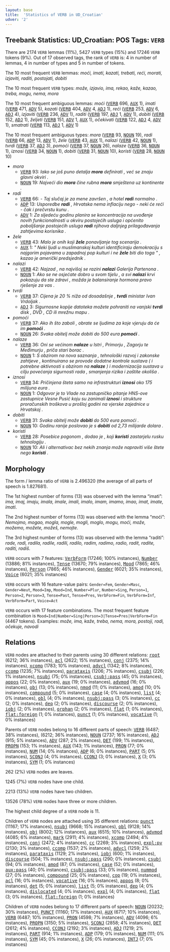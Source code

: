 ```yaml
---
layout: base
title:  'Statistics of VERB in UD_Croatian'
udver: '2'
---
```


## Treebank Statistics: UD_Croatian: POS Tags: `VERB`

There are 2174 `VERB` lemmas (11%), 5427 `VERB` types (15%) and 17246 `VERB` tokens (9%).
Out of 17 observed tags, the rank of `VERB` is: 4 in number of lemmas, 4 in number of types and 5 in number of tokens.

The 10 most frequent `VERB` lemmas: <em>moći, imati, kazati, trebati, reći, morati, izjaviti, raditi, postojati, dobiti</em>

The 10 most frequent `VERB` types:  <em>može, izjavio, ima, rekao, kaže, kazao, treba, mogu, nema, mora</em>

The 10 most frequent ambiguous lemmas: <em>moći</em> (<tt><a href="hr-pos-VERB.html">VERB</a></tt> 696, <tt><a href="hr-pos-AUX.html">AUX</a></tt> 1), <em>imati</em> (<tt><a href="hr-pos-VERB.html">VERB</a></tt> 471, <tt><a href="hr-pos-ADV.html">ADV</a></tt> 5), <em>kazati</em> (<tt><a href="hr-pos-VERB.html">VERB</a></tt> 404, <tt><a href="hr-pos-ADV.html">ADV</a></tt> 4, <tt><a href="hr-pos-ADJ.html">ADJ</a></tt> 1), <em>reći</em> (<tt><a href="hr-pos-VERB.html">VERB</a></tt> 253, <tt><a href="hr-pos-ADV.html">ADV</a></tt> 6, <tt><a href="hr-pos-ADJ.html">ADJ</a></tt> 4), <em>izjaviti</em> (<tt><a href="hr-pos-VERB.html">VERB</a></tt> 236, <tt><a href="hr-pos-ADV.html">ADV</a></tt> 1), <em>raditi</em> (<tt><a href="hr-pos-VERB.html">VERB</a></tt> 197, <tt><a href="hr-pos-ADJ.html">ADJ</a></tt> 1, <tt><a href="hr-pos-ADV.html">ADV</a></tt> 1), <em>dobiti</em> (<tt><a href="hr-pos-VERB.html">VERB</a></tt> 152, <tt><a href="hr-pos-ADJ.html">ADJ</a></tt> 1), <em>željeti</em> (<tt><a href="hr-pos-VERB.html">VERB</a></tt> 151, <tt><a href="hr-pos-ADV.html">ADV</a></tt> 1, <tt><a href="hr-pos-AUX.html">AUX</a></tt> 1), <em>očekivati</em> (<tt><a href="hr-pos-VERB.html">VERB</a></tt> 122, <tt><a href="hr-pos-ADJ.html">ADJ</a></tt> 4, <tt><a href="hr-pos-ADV.html">ADV</a></tt> 1), <em>smatrati</em> (<tt><a href="hr-pos-VERB.html">VERB</a></tt> 113, <tt><a href="hr-pos-ADJ.html">ADJ</a></tt> 1, <tt><a href="hr-pos-ADV.html">ADV</a></tt> 1)

The 10 most frequent ambiguous types:  <em>mora</em> (<tt><a href="hr-pos-VERB.html">VERB</a></tt> 93, <tt><a href="hr-pos-NOUN.html">NOUN</a></tt> 19), <em>radi</em> (<tt><a href="hr-pos-VERB.html">VERB</a></tt> 66, <tt><a href="hr-pos-ADP.html">ADP</a></tt> 13, <tt><a href="hr-pos-ADV.html">ADV</a></tt> 1), <em>žele</em> (<tt><a href="hr-pos-VERB.html">VERB</a></tt> 43, <tt><a href="hr-pos-AUX.html">AUX</a></tt> 1), <em>nalazi</em> (<tt><a href="hr-pos-VERB.html">VERB</a></tt> 42, <tt><a href="hr-pos-NOUN.html">NOUN</a></tt> 1), <em>tvrdi</em> (<tt><a href="hr-pos-VERB.html">VERB</a></tt> 37, <tt><a href="hr-pos-ADJ.html">ADJ</a></tt> 3), <em>pomoći</em> (<tt><a href="hr-pos-VERB.html">VERB</a></tt> 37, <tt><a href="hr-pos-NOUN.html">NOUN</a></tt> 26), <em>nalaze</em> (<tt><a href="hr-pos-VERB.html">VERB</a></tt> 36, <tt><a href="hr-pos-NOUN.html">NOUN</a></tt> 1), <em>iznosi</em> (<tt><a href="hr-pos-VERB.html">VERB</a></tt> 34, <tt><a href="hr-pos-NOUN.html">NOUN</a></tt> 1), <em>dobiti</em> (<tt><a href="hr-pos-VERB.html">VERB</a></tt> 31, <tt><a href="hr-pos-NOUN.html">NOUN</a></tt> 10), <em>koristi</em> (<tt><a href="hr-pos-VERB.html">VERB</a></tt> 28, <tt><a href="hr-pos-NOUN.html">NOUN</a></tt> 10)


* <em>mora</em>
  * <tt><a href="hr-pos-VERB.html">VERB</a></tt> 93: <em>Iako se još puno detalja <b>mora</b> definirati , već se znaju glavni okviri .</em>
  * <tt><a href="hr-pos-NOUN.html">NOUN</a></tt> 19: <em>Najveći dio <b>mora</b> čine rubna <b>mora</b> smještena uz kontinente .</em>
* <em>radi</em>
  * <tt><a href="hr-pos-VERB.html">VERB</a></tt> 66: <em>- Taj slučaj je za mene završen , a hotel <b>radi</b> normalno .</em>
  * <tt><a href="hr-pos-ADP.html">ADP</a></tt> 13: <em>Usporedbe <b>radi</b> , Hrvatska nema inflaciju nego - neki će reći - čak i prečvrstu kunu .</em>
  * <tt><a href="hr-pos-ADV.html">ADV</a></tt> 1: <em>Za sljedeću godinu planira se koncentracija na uvođenje novih funkcionalnosti u okviru postojećih usluga i općenito poboljšanje postojećih usluga <b>radi</b> njihova daljnjeg prilagođavanja zahtjevima korisnika .</em>
* <em>žele</em>
  * <tt><a href="hr-pos-VERB.html">VERB</a></tt> 43: <em>Malo je onih koji <b>žele</b> ponavljanje tog scenarija .</em>
  * <tt><a href="hr-pos-AUX.html">AUX</a></tt> 1: <em>" Neki ljudi u muslimanskoj kulturi identificiraju demokraciju s najgorim pojavama u zapadnoj pop kulturi i ne <b>žele</b> biti dio toga " , kazao je američki predsjednik .</em>
* <em>nalazi</em>
  * <tt><a href="hr-pos-VERB.html">VERB</a></tt> 42: <em>Najzad , na najvišoj se razini <b>nalazi</b> Galerija Partenona .</em>
  * <tt><a href="hr-pos-NOUN.html">NOUN</a></tt> 1: <em>Ako se ne osjećate dobro u svom tijelu , a svi <b>nalazi</b> krvi pokazuju da ste zdravi , možda je balansiranje hormona pravo rješenje za vas .</em>
* <em>tvrdi</em>
  * <tt><a href="hr-pos-VERB.html">VERB</a></tt> 37: <em>Cijena je 20 % niža od dosadašnje , <b>tvrdi</b> ministar Ivan Vrdoljak .</em>
  * <tt><a href="hr-pos-ADJ.html">ADJ</a></tt> 3: <em>Sigurnosne kopije datoteka možete pohraniti na vanjski <b>tvrdi</b> disk , DVD , CD ili mrežnu mapu .</em>
* <em>pomoći</em>
  * <tt><a href="hr-pos-VERB.html">VERB</a></tt> 37: <em>Ako ih što zaboli , obrate se ljudima za koje vjeruju da će im <b>pomoći</b> .</em>
  * <tt><a href="hr-pos-NOUN.html">NOUN</a></tt> 26: <em>Svaka obitelj može dobiti do 500 eura <b>pomoći</b> .</em>
* <em>nalaze</em>
  * <tt><a href="hr-pos-VERB.html">VERB</a></tt> 36: <em>Oni se većinom <b>nalaze</b> u Istri , Primorju , Zagorju te Međimurju , priča stari borac .</em>
  * <tt><a href="hr-pos-NOUN.html">NOUN</a></tt> 1: <em>S obzirom na nova saznanja , tehnološki razvoj i zakonske zahtjeve , kontinuirano se provode dodatne kontrole sustava ( i potrebne aktivnosti s obzirom na <b>nalaze</b> ) i modernizacija sustava u cilju povećanja sigurnosti rada , smanjenja rizika i zaštite okoliša .</em>
* <em>iznosi</em>
  * <tt><a href="hr-pos-VERB.html">VERB</a></tt> 34: <em>Pričinjena šteta samo na infrastrukturi <b>iznosi</b> oko 175 milijuna eura .</em>
  * <tt><a href="hr-pos-NOUN.html">NOUN</a></tt> 1: <em>Odgovor je to Vlade na zastupničko pitanje HNS-ove zastupnice Vesne Pusić koju su zanimali <b>iznosi</b> i strukture proračunskih troškova u prošloj godini na vjerske zajednice u Hrvatskoj .</em>
* <em>dobiti</em>
  * <tt><a href="hr-pos-VERB.html">VERB</a></tt> 31: <em>Svaka obitelj može <b>dobiti</b> do 500 eura pomoći .</em>
  * <tt><a href="hr-pos-NOUN.html">NOUN</a></tt> 10: <em>Godinu ranije poslovao je s <b>dobiti</b> od 2,73 milijarde dolara .</em>
* <em>koristi</em>
  * <tt><a href="hr-pos-VERB.html">VERB</a></tt> 28: <em>Posebice pogonom , dodao je , koji <b>koristi</b> zastarjelu rusku tehnologiju .</em>
  * <tt><a href="hr-pos-NOUN.html">NOUN</a></tt> 10: <em>Ali i alternativac bez nekih znanja može napraviti više štete nego <b>koristi</b> .</em>

## Morphology

The form / lemma ratio of `VERB` is 2.496320 (the average of all parts of speech is 1.827681).

The 1st highest number of forms (13) was observed with the lemma “imati”: <em>ima, imaj, imaju, imala, imale, imali, imalo, imam, imamo, imao, imat, imate, imati</em>.

The 2nd highest number of forms (13) was observed with the lemma “moći”: <em>Nemojmo, mogao, mogla, mogle, mogli, moglo, mogu, moći, može, možemo, možete, možeš, nemojte</em>.

The 3rd highest number of forms (13) was observed with the lemma “raditi”: <em>rade, radi, radila, radile, radili, radilo, radim, radimo, radio, radit, radite, raditi, radiš</em>.

`VERB` occurs with 7 features: <tt><a href="hr-feat-VerbForm.html">VerbForm</a></tt> (17246; 100% instances), <tt><a href="hr-feat-Number.html">Number</a></tt> (13886; 81% instances), <tt><a href="hr-feat-Tense.html">Tense</a></tt> (13670; 79% instances), <tt><a href="hr-feat-Mood.html">Mood</a></tt> (7865; 46% instances), <tt><a href="hr-feat-Person.html">Person</a></tt> (7865; 46% instances), <tt><a href="hr-feat-Gender.html">Gender</a></tt> (6021; 35% instances), <tt><a href="hr-feat-Voice.html">Voice</a></tt> (6021; 35% instances)

`VERB` occurs with 16 feature-value pairs: `Gender=Fem`, `Gender=Masc`, `Gender=Neut`, `Mood=Imp`, `Mood=Ind`, `Number=Plur`, `Number=Sing`, `Person=1`, `Person=2`, `Person=3`, `Tense=Past`, `Tense=Pres`, `VerbForm=Fin`, `VerbForm=Inf`, `VerbForm=Part`, `Voice=Act`

`VERB` occurs with 17 feature combinations.
The most frequent feature combination is `Mood=Ind|Number=Sing|Person=3|Tense=Pres|VerbForm=Fin` (4467 tokens).
Examples: <em>može, ima, kaže, treba, nema, mora, postoji, radi, očekuje, navodi</em>


## Relations

`VERB` nodes are attached to their parents using 30 different relations: <tt><a href="hr-dep-root.html">root</a></tt> (6212; 36% instances), <tt><a href="hr-dep-acl.html">acl</a></tt> (2622; 15% instances), <tt><a href="hr-dep-conj.html">conj</a></tt> (2375; 14% instances), <tt><a href="hr-dep-xcomp.html">xcomp</a></tt> (1783; 10% instances), <tt><a href="hr-dep-advcl.html">advcl</a></tt> (1342; 8% instances), <tt><a href="hr-dep-ccomp.html">ccomp</a></tt> (1235; 7% instances), <tt><a href="hr-dep-parataxis.html">parataxis</a></tt> (1206; 7% instances), <tt><a href="hr-dep-csubj.html">csubj</a></tt> (226; 1% instances), <tt><a href="hr-dep-nsubj.html">nsubj</a></tt> (75; 0% instances), <tt><a href="hr-dep-csubj-pass.html">csubj:pass</a></tt> (45; 0% instances), <tt><a href="hr-dep-appos.html">appos</a></tt> (22; 0% instances), <tt><a href="hr-dep-aux.html">aux</a></tt> (19; 0% instances), <tt><a href="hr-dep-advmod.html">advmod</a></tt> (16; 0% instances), <tt><a href="hr-dep-obj.html">obj</a></tt> (13; 0% instances), <tt><a href="hr-dep-nmod.html">nmod</a></tt> (11; 0% instances), <tt><a href="hr-dep-amod.html">amod</a></tt> (10; 0% instances), <tt><a href="hr-dep-compound.html">compound</a></tt> (5; 0% instances), <tt><a href="hr-dep-case.html">case</a></tt> (4; 0% instances), <tt><a href="hr-dep-list.html">list</a></tt> (4; 0% instances), <tt><a href="hr-dep-obl.html">obl</a></tt> (4; 0% instances), <tt><a href="hr-dep-nsubj-pass.html">nsubj:pass</a></tt> (3; 0% instances), <tt><a href="hr-dep-cc.html">cc</a></tt> (2; 0% instances), <tt><a href="hr-dep-dep.html">dep</a></tt> (2; 0% instances), <tt><a href="hr-dep-discourse.html">discourse</a></tt> (2; 0% instances), <tt><a href="hr-dep-iobj.html">iobj</a></tt> (2; 0% instances), <tt><a href="hr-dep-orphan.html">orphan</a></tt> (2; 0% instances), <tt><a href="hr-dep-flat.html">flat</a></tt> (1; 0% instances), <tt><a href="hr-dep-flat-foreign.html">flat:foreign</a></tt> (1; 0% instances), <tt><a href="hr-dep-punct.html">punct</a></tt> (1; 0% instances), <tt><a href="hr-dep-vocative.html">vocative</a></tt> (1; 0% instances)

Parents of `VERB` nodes belong to 16 different parts of speech: <tt><a href="hr-pos-VERB.html">VERB</a></tt> (6487; 38% instances),  (6212; 36% instances), <tt><a href="hr-pos-NOUN.html">NOUN</a></tt> (2737; 16% instances), <tt><a href="hr-pos-ADJ.html">ADJ</a></tt> (915; 5% instances), <tt><a href="hr-pos-ADV.html">ADV</a></tt> (287; 2% instances), <tt><a href="hr-pos-DET.html">DET</a></tt> (199; 1% instances), <tt><a href="hr-pos-PROPN.html">PROPN</a></tt> (153; 1% instances), <tt><a href="hr-pos-AUX.html">AUX</a></tt> (143; 1% instances), <tt><a href="hr-pos-PRON.html">PRON</a></tt> (77; 0% instances), <tt><a href="hr-pos-NUM.html">NUM</a></tt> (14; 0% instances), <tt><a href="hr-pos-ADP.html">ADP</a></tt> (6; 0% instances), <tt><a href="hr-pos-PART.html">PART</a></tt> (5; 0% instances), <tt><a href="hr-pos-SCONJ.html">SCONJ</a></tt> (4; 0% instances), <tt><a href="hr-pos-CCONJ.html">CCONJ</a></tt> (3; 0% instances), <tt><a href="hr-pos-X.html">X</a></tt> (3; 0% instances), <tt><a href="hr-pos-SYM.html">SYM</a></tt> (1; 0% instances)

262 (2%) `VERB` nodes are leaves.

1245 (7%) `VERB` nodes have one child.

2213 (13%) `VERB` nodes have two children.

13526 (78%) `VERB` nodes have three or more children.

The highest child degree of a `VERB` node is 11.

Children of `VERB` nodes are attached using 35 different relations: <tt><a href="hr-dep-punct.html">punct</a></tt> (11167; 17% instances), <tt><a href="hr-dep-nsubj.html">nsubj</a></tt> (9668; 15% instances), <tt><a href="hr-dep-obl.html">obl</a></tt> (9128; 14% instances), <tt><a href="hr-dep-obj.html">obj</a></tt> (8002; 12% instances), <tt><a href="hr-dep-aux.html">aux</a></tt> (6515; 10% instances), <tt><a href="hr-dep-advmod.html">advmod</a></tt> (4085; 6% instances), <tt><a href="hr-dep-mark.html">mark</a></tt> (2911; 4% instances), <tt><a href="hr-dep-xcomp.html">xcomp</a></tt> (2494; 4% instances), <tt><a href="hr-dep-conj.html">conj</a></tt> (2472; 4% instances), <tt><a href="hr-dep-cc.html">cc</a></tt> (2269; 3% instances), <tt><a href="hr-dep-expl-pv.html">expl:pv</a></tt> (2130; 3% instances), <tt><a href="hr-dep-ccomp.html">ccomp</a></tt> (1537; 2% instances), <tt><a href="hr-dep-advcl.html">advcl</a></tt> (1259; 2% instances), <tt><a href="hr-dep-parataxis.html">parataxis</a></tt> (1129; 2% instances), <tt><a href="hr-dep-iobj.html">iobj</a></tt> (600; 1% instances), <tt><a href="hr-dep-discourse.html">discourse</a></tt> (504; 1% instances), <tt><a href="hr-dep-nsubj-pass.html">nsubj:pass</a></tt> (290; 0% instances), <tt><a href="hr-dep-csubj.html">csubj</a></tt> (94; 0% instances), <tt><a href="hr-dep-amod.html">amod</a></tt> (87; 0% instances), <tt><a href="hr-dep-case.html">case</a></tt> (52; 0% instances), <tt><a href="hr-dep-aux-pass.html">aux:pass</a></tt> (40; 0% instances), <tt><a href="hr-dep-csubj-pass.html">csubj:pass</a></tt> (33; 0% instances), <tt><a href="hr-dep-nummod.html">nummod</a></tt> (27; 0% instances), <tt><a href="hr-dep-compound.html">compound</a></tt> (25; 0% instances), <tt><a href="hr-dep-cop.html">cop</a></tt> (19; 0% instances), <tt><a href="hr-dep-acl.html">acl</a></tt> (16; 0% instances), <tt><a href="hr-dep-vocative.html">vocative</a></tt> (16; 0% instances), <tt><a href="hr-dep-appos.html">appos</a></tt> (8; 0% instances), <tt><a href="hr-dep-det.html">det</a></tt> (5; 0% instances), <tt><a href="hr-dep-list.html">list</a></tt> (5; 0% instances), <tt><a href="hr-dep-dep.html">dep</a></tt> (4; 0% instances), <tt><a href="hr-dep-dislocated.html">dislocated</a></tt> (4; 0% instances), <tt><a href="hr-dep-expl.html">expl</a></tt> (4; 0% instances), <tt><a href="hr-dep-flat.html">flat</a></tt> (3; 0% instances), <tt><a href="hr-dep-flat-foreign.html">flat:foreign</a></tt> (1; 0% instances)

Children of `VERB` nodes belong to 17 different parts of speech: <tt><a href="hr-pos-NOUN.html">NOUN</a></tt> (20232; 30% instances), <tt><a href="hr-pos-PUNCT.html">PUNCT</a></tt> (11160; 17% instances), <tt><a href="hr-pos-AUX.html">AUX</a></tt> (6717; 10% instances), <tt><a href="hr-pos-VERB.html">VERB</a></tt> (6487; 10% instances), <tt><a href="hr-pos-PRON.html">PRON</a></tt> (4598; 7% instances), <tt><a href="hr-pos-ADV.html">ADV</a></tt> (4096; 6% instances), <tt><a href="hr-pos-PROPN.html">PROPN</a></tt> (3150; 5% instances), <tt><a href="hr-pos-SCONJ.html">SCONJ</a></tt> (2858; 4% instances), <tt><a href="hr-pos-DET.html">DET</a></tt> (2612; 4% instances), <tt><a href="hr-pos-CCONJ.html">CCONJ</a></tt> (2192; 3% instances), <tt><a href="hr-pos-ADJ.html">ADJ</a></tt> (1219; 2% instances), <tt><a href="hr-pos-PART.html">PART</a></tt> (914; 1% instances), <tt><a href="hr-pos-ADP.html">ADP</a></tt> (179; 0% instances), <tt><a href="hr-pos-NUM.html">NUM</a></tt> (111; 0% instances), <tt><a href="hr-pos-SYM.html">SYM</a></tt> (45; 0% instances), <tt><a href="hr-pos-X.html">X</a></tt> (26; 0% instances), <tt><a href="hr-pos-INTJ.html">INTJ</a></tt> (7; 0% instances)

